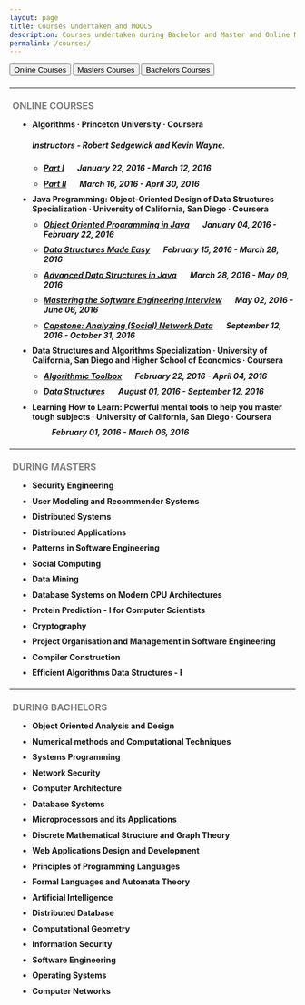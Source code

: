 ```yaml
---
layout: page
title: Courses Undertaken and MOOCS
description: Courses undertaken during Bachelor and Master and Online MOOCS.
permalink: /courses/
---
```


<a href="#moocs">
	<button type="button" class="btn btn-success">Online Courses</button>
</a>
<a href="#during_masters">
	<button type="button" class="btn btn-warning">Masters Courses</button>
</a>
<a href="#during_bachelors">
	<button type="button" class="btn btn-danger">Bachelors Courses</button>
</a>

<hr style="margin-top:21px; margin-bottom:21px" />

<!-- Online Courses -->
<h3 id = "moocs" style="text-transform:uppercase;color:gray; margin-top:21px; margin-bottom:10.5px"><a href="#" style="color: #5CB85C; margin-right: 5px;"><span class="glyphicon glyphicon-triangle-top"></span></a>Online Courses</h3>
<section class="row">
	<div class="col-md-12">
		<ul style="padding-left: 40px; margin-bottom: 10.5px">
			<li>
				<h4 style="margin-top:10.5px; margin-bottom:10.5px">Algorithms &middot; Princeton University &middot; Coursera
					<span><h5>Instructors - Robert Sedgewick and Kevin Wayne.</h5></span>
				</h4>
			</li>
			<ul style="padding-left: 20px; margin-bottom: 10.5px">
				<li>
					<h5 style="margin-top:10.5px; margin-bottom:10.5px"><a href="https://www.coursera.org/course/algs4partI" target="_blank">Part I</a>&nbsp;&nbsp;&nbsp;<a class="vertical-separators"><span class="glyphicon glyphicon-education vertical-separators-margins" style="color: grey;" title="This course provides no certificate"></span></a>&nbsp;&nbsp;&nbsp;<span class="glyphicon glyphicon-calendar" style="color: brown;"></span>&nbsp;January 22, 2016 - March 12, 2016&nbsp;<!-- a href="https://www.coursera.org/course/algs4partI"><span class="glyphicon glyphicon-info-sign" style="color: orange;" title="Course Homepage"></span></a --></h5>
				</li>
				<li>
					<h5 style="margin-top:10.5px; margin-bottom:10.5px"><a href="https://www.coursera.org/course/algs4partII" target="_blank">Part II</a>&nbsp;&nbsp;&nbsp;<a class="vertical-separators"><span class="glyphicon glyphicon-education vertical-separators-margins" style="color: grey;" title="This course provides no certificate"></span></a>&nbsp;&nbsp;&nbsp;<span class="glyphicon glyphicon-calendar" style="color: brown;"></span>&nbsp;March 16, 2016 - April 30, 2016</h5>
				</li>
			</ul>
			<li>
				<h4 style="margin-top:10.5px; margin-bottom:5px">Java Programming: Object-Oriented Design of Data Structures Specialization &middot; University of California, San Diego &middot; Coursera &nbsp; <a href="https://www.coursera.org/specializations/java-object-oriented" title="Specialization Homepage" target="_blank"><span class="glyphicon glyphicon-info-sign" style="color: orange;"></span></a></h4>
			<ul style="padding-left: 20px; margin-bottom: 10.5px">
				<li>
					<h5 style="margin-top:10.5px; margin-bottom:10.5px"><a href="https://www.coursera.org/learn/object-oriented-java" title="Course Homepage" target="_blank">Object Oriented Programming in Java</a>&nbsp;&nbsp;&nbsp;<a class="vertical-separators" href="https://www.coursera.org/account/accomplishments/certificate/7NKVA6WRPB9G" title="Course certificate" target="_blank"><span class="glyphicon glyphicon-education vertical-separators-margins" style="color: green;"></span></a>&nbsp;&nbsp;&nbsp;<span class="glyphicon glyphicon-calendar" style="color: brown;"></span>&nbsp;January 04, 2016 - February 22, 2016</h5>
				</li>
				<li>
					<h5 style="margin-top:10.5px; margin-bottom:10.5px"><a href="https://www.coursera.org/learn/data-structures-optimizing-performance" title="Course Homepage" target="_blank">Data Structures Made Easy</a>&nbsp;&nbsp;&nbsp;<a class="vertical-separators" href="https://www.coursera.org/account/accomplishments/certificate/DRZXVV4UG4K5" title="Course certificate" target="_blank"><span class="glyphicon glyphicon-education vertical-separators-margins" style="color: green;"></span></a>&nbsp;&nbsp;&nbsp;<span class="glyphicon glyphicon-calendar" style="color: brown;"></span>&nbsp;February 15, 2016 - March 28, 2016</h5>
				</li>
				<li>
					<h5 style="margin-top:10.5px; margin-bottom:10.5px"><a href="https://www.coursera.org/learn/advanced-data-structures" title="Course Homepage" target="_blank">Advanced Data Structures in Java</a>&nbsp;&nbsp;&nbsp;<a class="vertical-separators" href="https://www.coursera.org/account/accomplishments/certificate/XCFTURQSE4CP" title="Course certificate" target="_blank"><span class="glyphicon glyphicon-education vertical-separators-margins" style="color: green;"></span></a>&nbsp;&nbsp;&nbsp;<span class="glyphicon glyphicon-calendar" style="color: brown;"></span>&nbsp;March 28, 2016 - May 09, 2016</h5>
				</li>
				<li>
					<h5 style="margin-top:10.5px; margin-bottom:10.5px"><a href="https://www.coursera.org/learn/cs-tech-interview" title="Course Homepage" target="_blank">Mastering the Software Engineering Interview</a>&nbsp;&nbsp;&nbsp;<a class="vertical-separators" href="https://www.coursera.org/account/accomplishments/certificate/G7H49PVSB8AA" title="Course certificate" target="_blank"><span class="glyphicon glyphicon-education vertical-separators-margins" style="color: green;"></span></a>&nbsp;&nbsp;&nbsp;<span class="glyphicon glyphicon-calendar" style="color: brown;"></span>&nbsp;May 02, 2016 - June 06, 2016</h5>
				</li>
				<li>
					<h5 style="margin-top:10.5px; margin-bottom:10.5px"><a href="https://www.coursera.org/learn/intermediate-programming-capstone" title="Course Homepage" target="_blank">Capstone: Analyzing (Social) Network Data</a>&nbsp;&nbsp;&nbsp;<a class="vertical-separators" title="Course certificate: On it's way" target="_blank"><span class="glyphicon glyphicon-education vertical-separators-margins" style="color: grey;"></span></a>&nbsp;&nbsp;&nbsp;<span class="glyphicon glyphicon-calendar" style="color: brown;"></span>&nbsp;September 12, 2016 - October 31, 2016</h5>
				</li>
			</ul>
			</li>
			<li>
				<h4 style="margin-top:10.5px; margin-bottom:5px">Data Structures and Algorithms Specialization &middot; University of California, San Diego and Higher School of Economics &middot; Coursera &nbsp; <a href="https://www.coursera.org/specializations/data-structures-algorithms" title="Specialization Homepage" target="_blank"><span class="glyphicon glyphicon-info-sign" style="color: orange;"></span></a></h4>
			<ul style="padding-left: 20px; margin-bottom: 10.5px">
				<li>
					<h5 style="margin-top:10.5px; margin-bottom:10.5px"><a href="https://www.coursera.org/learn/algorithmic-toolbox" title="Course Homepage" target="_blank">Algorithmic Toolbox</a>&nbsp;&nbsp;&nbsp;<a class="vertical-separators" href="https://www.coursera.org/account/accomplishments/certificate/SXXQFP8XLP3E" title="Course certificate" target="_blank"><span class="glyphicon glyphicon-education vertical-separators-margins" style="color: green;"></span></a>&nbsp;&nbsp;&nbsp;<span class="glyphicon glyphicon-calendar" style="color: brown;"></span>&nbsp;February 22, 2016 - April 04, 2016</h5>
				</li>
				<li>
					<h5 style="margin-top:10.5px; margin-bottom:10.5px"><a href="https://www.coursera.org/learn/data-structures" title="Course Homepage" target="_blank">Data Structures</a>&nbsp;&nbsp;&nbsp;<a class="vertical-separators" title="Course certificate: On it's way" target="_blank"><span class="glyphicon glyphicon-education vertical-separators-margins" style="color: grey;"></span></a>&nbsp;&nbsp;&nbsp;<span class="glyphicon glyphicon-calendar" style="color: brown;"></span>&nbsp;August 01, 2016 - September 12, 2016</h5>
				</li>
			</ul>
			</li>
			<li>
				<h4 style="margin-top:10.5px; margin-bottom:5px">Learning How to Learn: Powerful mental tools to help you master tough subjects &middot; University of California, San Diego &middot; Coursera &nbsp; <a href="https://www.coursera.org/learn/learning-how-to-learn/" title="Course Homepage" target="_blank"><span class="glyphicon glyphicon-info-sign" style="color: orange;"></span></a></h4>
				<h5 style="margin-top:10.5px; margin-bottom:10.5px"><a class="vertical-separators" href="https://www.coursera.org/account/accomplishments/certificate/6N9XW7RLCB7K" title="Course certificate" target="_blank" style="border-left: 1px solid white; margin-left: 20px;"><span class="glyphicon glyphicon-education vertical-separators-margins" style="color: green;"></span></a>&nbsp;&nbsp;&nbsp;<span class="glyphicon glyphicon-calendar" style="color: brown;"></span>&nbsp;February 01, 2016 - March 06, 2016</h5>
			</li>
		</ul>
	</div>
</section>

<hr style="margin-top:21px; margin-bottom:21px" />

<!-- Masters Courses -->
<h3 id = "during_masters" style="text-transform:uppercase;color:gray; margin-top:21px; margin-bottom:10.5px"><a href="#" style="color: #f0ad4e; margin-right: 5px;"><span class="glyphicon glyphicon-triangle-top"></span></a>During Masters</h3>
<section class="row">
	<div class="col-md-12">
		<ul style="padding-left: 40px; margin-bottom: 10.5px">
			<li><h4 style="margin-top:10.5px; margin-bottom:10.5px">Security Engineering</h4></li>
			<li><h4 style="margin-top:10.5px; margin-bottom:10.5px">User Modeling and Recommender Systems</h4></li>
			<li><h4 style="margin-top:10.5px; margin-bottom:10.5px">Distributed Systems</h4></li>
			<li><h4 style="margin-top:10.5px; margin-bottom:10.5px">Distributed Applications</h4></li>
			<li><h4 style="margin-top:10.5px; margin-bottom:10.5px">Patterns in Software Engineering</h4></li>
			<li><h4 style="margin-top:10.5px; margin-bottom:10.5px">Social Computing</h4></li>
			<li><h4 style="margin-top:10.5px; margin-bottom:10.5px">Data Mining</h4></li>
			<li><h4 style="margin-top:10.5px; margin-bottom:10.5px">Database Systems on Modern CPU Architectures</h4></li>
			<li><h4 style="margin-top:10.5px; margin-bottom:10.5px">Protein Prediction - I for Computer Scientists</h4></li>
			<li><h4 style="margin-top:10.5px; margin-bottom:10.5px">Cryptography</h4></li>
			<li><h4 style="margin-top:10.5px; margin-bottom:10.5px">Project Organisation and Management in Software Engineering</h4></li>
			<li><h4 style="margin-top:10.5px; margin-bottom:10.5px">Compiler Construction</h4></li>
			<li><h4 style="margin-top:10.5px; margin-bottom:10.5px">Efficient Algorithms Data Structures - I</h4></li>
		</ul>
	</div>
</section>

<hr style="margin-top:21px; margin-bottom:21px" />

<!-- Bachelor Courses -->
<h3 id = "during_bachelors" style="text-transform:uppercase;color:gray; margin-top:21px; margin-bottom:10.5px"><a href="#" style="color: #d9534f; margin-right: 5px;"><span class="glyphicon glyphicon-triangle-top"></span></a>During Bachelors</h3>
<section class="row">
	<div class="col-md-12">
		<ul style="padding-left: 40px; margin-bottom: 10.5px">
			<li><h4 style="margin-top:10.5px; margin-bottom:10.5px">Object Oriented Analysis and Design</h4></li>
			<li><h4 style="margin-top:10.5px; margin-bottom:10.5px">Numerical methods and Computational Techniques</h4></li>
			<li><h4 style="margin-top:10.5px; margin-bottom:10.5px">Systems Programming</h4></li>
			<li><h4 style="margin-top:10.5px; margin-bottom:10.5px">Network Security</h4></li>
			<li><h4 style="margin-top:10.5px; margin-bottom:10.5px">Computer Architecture</h4></li>
			<li><h4 style="margin-top:10.5px; margin-bottom:10.5px">Database Systems</h4></li>
			<li><h4 style="margin-top:10.5px; margin-bottom:10.5px">Microprocessors and its Applications</h4></li>
			<li><h4 style="margin-top:10.5px; margin-bottom:10.5px">Discrete Mathematical Structure and Graph Theory</h4></li>
			<li><h4 style="margin-top:10.5px; margin-bottom:10.5px">Web Applications Design and Development</h4></li>
			<li><h4 style="margin-top:10.5px; margin-bottom:10.5px">Principles of Programming Languages</h4></li>
			<li><h4 style="margin-top:10.5px; margin-bottom:10.5px">Formal Languages and Automata Theory</h4></li>
			<li><h4 style="margin-top:10.5px; margin-bottom:10.5px">Artificial Intelligence</h4></li>
			<li><h4 style="margin-top:10.5px; margin-bottom:10.5px">Distributed Database</h4></li>
			<li><h4 style="margin-top:10.5px; margin-bottom:10.5px">Computational Geometry</h4></li>
			<li><h4 style="margin-top:10.5px; margin-bottom:10.5px">Information Security</h4></li>
			<li><h4 style="margin-top:10.5px; margin-bottom:10.5px">Software Engineering</h4></li>
			<li><h4 style="margin-top:10.5px; margin-bottom:10.5px">Operating Systems</h4></li>
			<li><h4 style="margin-top:10.5px; margin-bottom:10.5px">Computer Networks</h4></li>
		</ul>
	</div>
</section>
